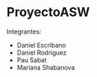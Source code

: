 # ProyectoASW

Integrantes: 
  * Daniel Escribano 
  * Daniel Rodriguez
  * Pau Sabat
  * Mariana Shabanova
  
